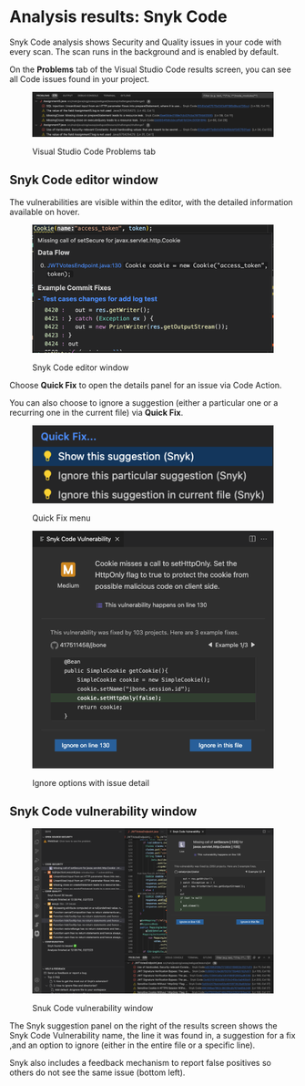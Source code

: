 # Analysis results: Snyk Code

Snyk Code analysis shows Security and Quality issues in your code with every scan. The scan runs in the background and is enabled by default.

On the **Problems** tab of the Visual Studio Code results screen, you can see all Code issues found in your project.

<figure><img src="../../../../.gitbook/assets/Screenshot 2023-03-17 at 13.41.55.png" alt="Visual Studio Code Problems tab"><figcaption><p>Visual Studio Code Problems tab</p></figcaption></figure>

## Snyk Code editor window

The vulnerabilities are visible within the editor, with the detailed information available on hover.

<figure><img src="../../../../.gitbook/assets/Screenshot 2023-03-17 at 12.31.45.png" alt="Snyk Code editor window"><figcaption><p>Snyk Code editor window</p></figcaption></figure>

Choose **Quick Fix** to open the details panel for an issue via Code Action.

You can also choose to ignore a suggestion (either a particular one or a recurring one in the current file) via **Quick Fix**.

<figure><img src="../../../../.gitbook/assets/Screenshot 2023-03-17 at 16.34.21.png" alt="Quick Fix menu"><figcaption><p>Quick Fix menu</p></figcaption></figure>

<figure><img src="../../../../.gitbook/assets/Screenshot 2023-03-17 at 12.32.22.png" alt="Ignore options with issue detail"><figcaption><p>Ignore options with issue detail</p></figcaption></figure>

## Snyk Code vulnerability window

<figure><img src="../../../../.gitbook/assets/Screenshot 2023-03-17 at 12.25.28 (1).png" alt="Snuk Code vulnerability window"><figcaption><p>Snuk Code vulnerability window</p></figcaption></figure>

The Snyk suggestion panel on the right of the results screen shows the Snyk Code Vulnerability name, the line it was found in, a suggestion for a fix ,and an option to ignore (either in the entire file or a specific line).

Snyk also includes a feedback mechanism to report false positives so others do not see the same issue (bottom left).

